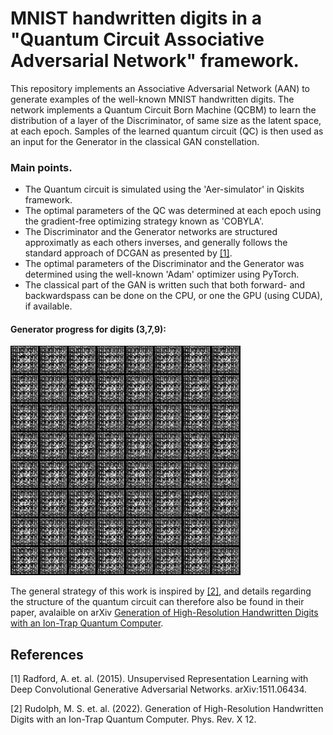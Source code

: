 # MNIST handwritten digits in a "Quantum Circuit Associative Adversarial Network" framework. 
This repository implements an Associative Adversarial Network (AAN) to generate examples of the well-known MNIST handwritten digits. 
The network implements a Quantum Circuit Born Machine (QCBM) to learn the distribution of a layer of the Discriminator, of same size as the latent space, at each epoch. Samples of the learned quantum circuit (QC) is then used as an input for the Generator in the classical GAN constellation. <br>

### Main points.
- The Quantum circuit is simulated using the 'Aer-simulator' in Qiskits framework.
- The optimal parameters of the QC was determined at each epoch using the gradient-free optimizing strategy known as 'COBYLA'.
- The Discriminator and the Generator networks are structured approximatly as each others inverses, and generally follows the standard approach of DCGAN as presented by [[1]](#1).
- The optimal parameters of the Discriminator and the Generator was determined using the well-known 'Adam' optimizer using PyTorch.
- The classical part of the GAN is written such that both forward- and backwardspass can be done on the CPU, or one the GPU (using CUDA), if available.

#### Generator progress for digits (3,7,9):
![alt text](https://github.com/seba2390/WorkingQiskitAAN/blob/main/media/379.gif "Logo Title Text 1")

The general strategy of this work is inspired by [[2]](#2), and details regarding the structure of the quantum circuit can therefore also be found in their paper, avalaible on arXiv [Generation of High-Resolution Handwritten Digits with an Ion-Trap Quantum Computer](https://arxiv.org/pdf/2012.03924.pdf).<br>

## References
<a id="1">[1]</a> 
Radford, A. et. al. (2015). 
Unsupervised Representation Learning with Deep Convolutional Generative Adversarial Networks. 
arXiv:1511.06434.

<a id="2">[2]</a> 
Rudolph, M. S. et. al. (2022). 
Generation of High-Resolution Handwritten Digits with an Ion-Trap Quantum Computer. 
Phys. Rev. X 12.
